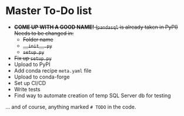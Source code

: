 # Master To-Do list

- ~~**COME UP WITH A GOOD NAME!** (`pandasql` is already taken in PyPI) Needs to be changed in:~~
    - ~~Folder name~~
    - ~~`__init__.py`~~
    - ~~`setup.py`~~
- ~~Fix up `setup.py`~~
- Upload to PyPI
- Add conda recipe `meta.yaml` file
- Upload to conda-forge
- Set up CI/CD
- Write tests
- Find way to automate creation of temp SQL Server db for testing


... and of course, anything marked `# TODO` in the code.
